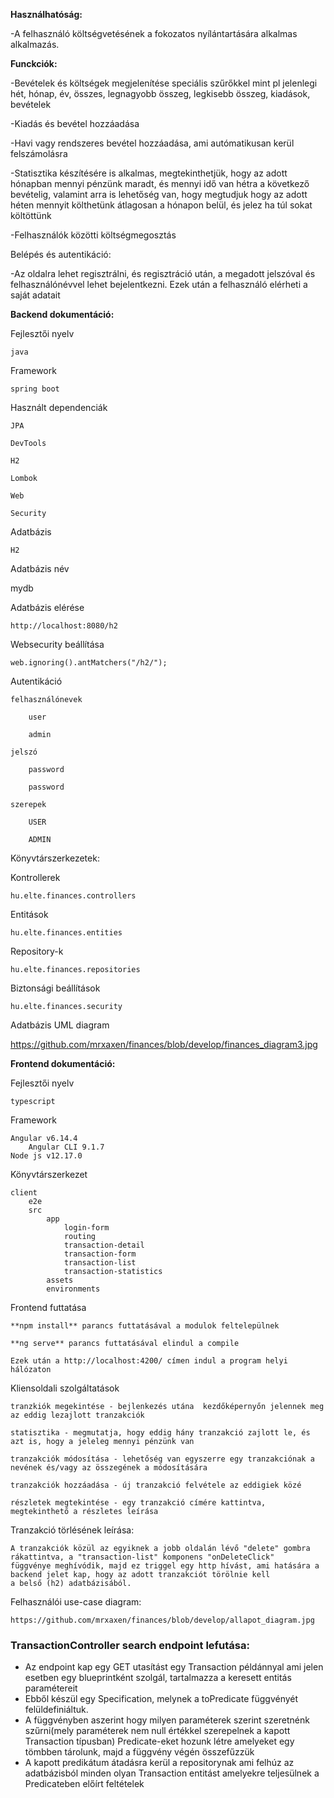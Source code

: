 **Használhatóság:**

-A felhasználó költségvetésének a fokozatos nyílántartására alkalmas alkalmazás.

**Funckciók:**

-Bevételek és költségek megjelenítése speciális szűrőkkel mint pl 
    jelenlegi hét, hónap, év, összes, legnagyobb összeg, legkisebb összeg, 
    kiadások, bevételek
    
-Kiadás és bevétel hozzáadása

-Havi vagy rendszeres bevétel hozzáadása, ami autómatikusan kerül felszámolásra

-Statisztika készítésére is alkalmas, megtekinthetjük, hogy az adott hónapban
    mennyi pénzünk maradt, és mennyi idő van hétra a következő bevételig, 
    valamint arra is lehetőség van, hogy megtudjuk hogy az adott héten mennyit
    költhetünk átlagosan a hónapon belül, és jelez ha túl sokat költöttünk
    
-Felhasználók közötti költségmegosztás

Belépés és autentikáció:

-Az oldalra lehet regisztrálni, és regisztráció után, a megadott jelszóval és 
    felhasználónévvel lehet bejelentkezni. Ezek után a felhasználó elérheti a 
    saját adatait


**Backend dokumentáció:**

Fejlesztői nyelv

	java

Framework

	spring boot

Használt dependenciák

	JPA

  	DevTools

    H2

    Lombok
   
    Web

    Security


Adatbázis

    H2

Adatbázis név
   
   mydb

Adatbázis elérése

	http://localhost:8080/h2

Websecurity beállítása

    web.ignoring().antMatchers("/h2/");

Autentikáció

	felhasználónevek

	    user

	    admin

	jelszó

	    password

	    password

	szerepek

	    USER

	    ADMIN

Könyvtárszerkezetek:

Kontrollerek

	hu.elte.finances.controllers

Entitások

    hu.elte.finances.entities

Repository-k

	hu.elte.finances.repositories

Biztonsági beállítások

    hu.elte.finances.security

Adatbázis UML diagram

https://github.com/mrxaxen/finances/blob/develop/finances_diagram3.jpg

**Frontend dokumentáció:**

Fejlesztői nyelv

	typescript

Framework

	Angular v6.14.4
		Angular CLI 9.1.7
	Node js v12.17.0
	
Könyvtárszerkezet
	
	client
		e2e
		src
			app
				login-form
				routing
				transaction-detail
				transaction-form
				transaction-list
				transaction-statistics
			assets
			environments

Frontend futtatása

	**npm install** parancs futtatásával a modulok feltelepülnek
	
	**ng serve** parancs futtatásával elindul a compile
	
	Ezek után a http://localhost:4200/ címen indul a program helyi hálózaton

Kliensoldali szolgáltatások

	tranzkiók megekintése - bejlenkezés utána  kezdőképernyőn jelennek meg az eddig lezajlott tranzakciók
	
	statisztika - megmutatja, hogy eddig hány tranzakció zajlott le, és azt is, hogy a jeleleg mennyi pénzünk van
	
	tranzakciók módosítása - lehetőség van egyszerre egy tranzakciónak a nevének és/vagy az összegének a módosítására
	
	tranzakciók hozzáadása - új tranzakció felvétele az eddigiek közé
	
	részletek megtekintése - egy tranzakció címére kattintva, megtekinthető a részletes leírása
	
Tranzakció törlésének leírása:

	A tranzakciók közül az egyiknek a jobb oldalán lévő "delete" gombra rákattintva, a "transaction-list" komponens "onDeleteClick"
	függvénye meghívódik, majd ez triggel egy http hívást, ami hatására a backend jelet kap, hogy az adott tranzakciót törölnie kell 
	a belső (h2) adatbázisából.
	
Felhasználói use-case diagram:
	
	https://github.com/mrxaxen/finances/blob/develop/allapot_diagram.jpg

### TransactionController search endpoint lefutása:
 - Az endpoint kap egy GET utasítást egy Transaction példánnyal ami jelen esetben egy blueprintként szolgál, tartalmazza a keresett entitás paramétereit
 - Ebből készül egy Specification, melynek a toPredicate függvényét felüldefiniáltuk.
 - A függvényben aszerint hogy milyen paraméterek szerint szeretnénk szűrni(mely paraméterek nem null értékkel szerepelnek a kapott Transaction típusban) Predicate-eket hozunk létre amelyeket egy tömbben tárolunk, majd a függvény végén összefűzzük
 - A kapott predikátum átadásra kerül a repositorynak ami felhúz az adatbázisból minden olyan Transaction entitást amelyekre teljesülnek a Predicateben előírt feltételek
